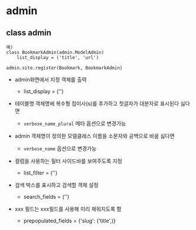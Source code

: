 # admin 

## class admin

```
예)
class BookmarkAdmin(admin.ModelAdmin)
	list_display = ('title', 'url')
	
admin.site.register(Bookmark, BookmarkAdmin)
```

+ admin화면에서 지정 객체를 출력
	+ list_display = ('') 
+ 테이블명 객체명에 복수형 접미사(s)를 추가하고 첫글자가 대분자로 표시된다 싫다면
	+ `verbose_name_plural` 메타 옵션으로 변경가능
+ admin 객체명이 정의한 모델클래스 이름을 소문자와 공백으로 바꿈 싫다면
	+ `verbose_name` 옵션으로 변경가능

+ 컬럼을 사용하는 필터 사이드바를 보여주도록 지정
	+ list_filter = ('')
+ 검색 박스를 표시하고 검색할 객체 설정
	+ search_fields = ('')
+ xxx 필드는 xxx필드를 사용해 미리 채워지도록 함
	+ prepopulated_fields = {'slug': ('title',)}	